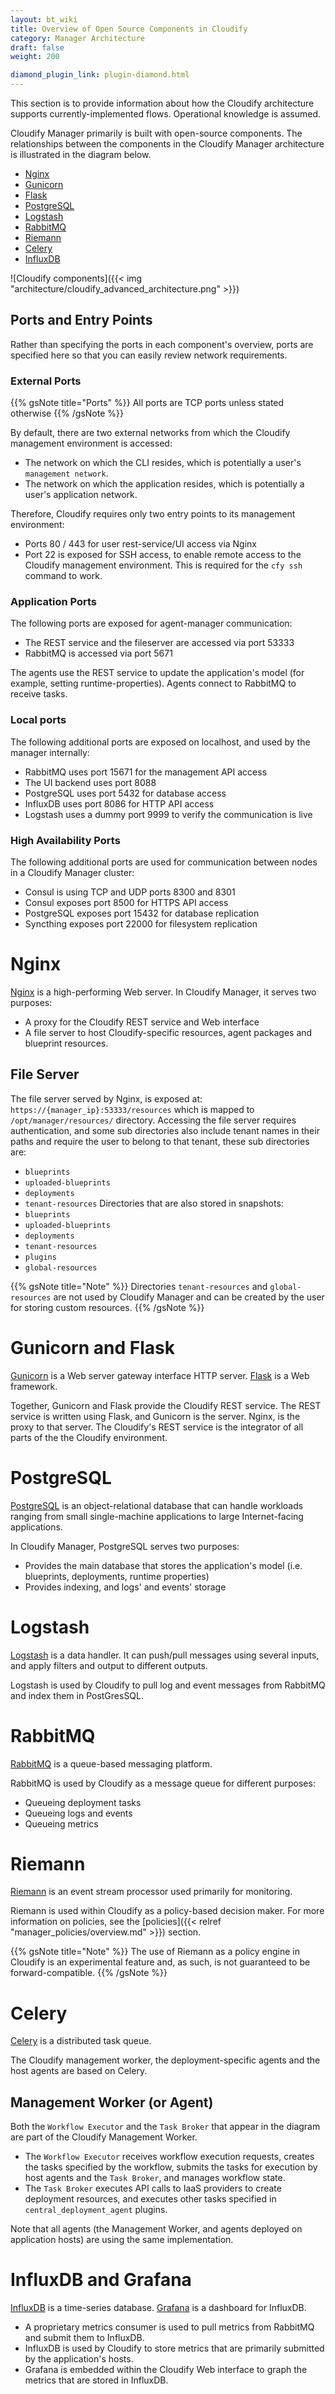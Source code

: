 ```yaml
---
layout: bt_wiki
title: Overview of Open Source Components in Cloudify
category: Manager Architecture
draft: false
weight: 200

diamond_plugin_link: plugin-diamond.html
---
```


This section is to provide information about how the Cloudify architecture supports currently-implemented flows. Operational knowledge is assumed.


Cloudify Manager primarily is built with open-source components. The relationships between the components in the Cloudify Manager architecture is illustrated in the diagram below.

* [Nginx](#nginx)
* [Gunicorn](#gunicorn-and-flask)
* [Flask](#gunicorn-and-flask)
* [PostgreSQL](#postgresql)
* [Logstash](#logstash)
* [RabbitMQ](#rabbitmq)
* [Riemann](#riemann)
* [Celery](#celery)
* [InfluxDB](#influxdb-and-grafana)

![Cloudify components]({{< img "architecture/cloudify_advanced_architecture.png" >}})

## Ports and Entry Points

Rather than specifying the ports in each component's overview, ports are specified here so that you can easily review network requirements.

### External Ports

{{% gsNote title="Ports" %}}
All ports are TCP ports unless stated otherwise
{{% /gsNote %}}

By default, there are two external networks from which the Cloudify management environment is accessed:

* The network on which the CLI resides, which is potentially a user's `management network`.
* The network on which the application resides, which is potentially a user's application network.

Therefore, Cloudify requires only two entry points to its management environment:

* Ports 80 / 443 for user rest-service/UI access via Nginx
* Port 22 is exposed for SSH access, to enable remote access to the Cloudify management environment.
  This is required for the `cfy ssh` command to work.


### Application Ports

The following ports are exposed for agent-manager communication:
* The REST service and the fileserver are accessed via port 53333
* RabbitMQ is accessed via port 5671

The agents use the REST service to update the application's model (for example, setting runtime-properties).
Agents connect to RabbitMQ to receive tasks.


### Local ports

The following additional ports are exposed on localhost, and used by the manager internally:
* RabbitMQ uses port 15671 for the management API access
* The UI backend uses port 8088
* PostgreSQL uses port 5432 for database access
* InfluxDB uses port 8086 for HTTP API access
* Logstash uses a dummy port 9999 to verify the communication is live


### High Availability Ports

The following additional ports are used for communication between nodes in a Cloudify Manager cluster:
* Consul is using TCP and UDP ports 8300 and 8301
* Consul exposes port 8500 for HTTPS API access
* PostgreSQL exposes port 15432 for database replication
* Syncthing exposes port 22000 for filesystem replication

# Nginx

[Nginx](http://nginx.com/) is a high-performing Web server. In Cloudify Manager, it serves two purposes:

* A proxy for the Cloudify REST service and Web interface
* A file server to host Cloudify-specific resources, agent packages and blueprint resources.

## File Server

The file server served by Nginx, is exposed at: `https://{manager_ip}:53333/resources` which is mapped to `/opt/manager/resources/` directory.
Accessing the file server requires authentication, and some sub directories also include tenant names in their paths and require the user to belong to that tenant, these sub directories are:
* `blueprints`
* `uploaded-blueprints`
* `deployments`
* `tenant-resources`
Directories that are also stored in snapshots:
* `blueprints`
* `uploaded-blueprints`
* `deployments`
* `tenant-resources`
* `plugins`
* `global-resources`

{{% gsNote title="Note" %}}
Directories `tenant-resources` and `global-resources` are not used by Cloudify Manager and can be created by the user for storing custom resources.
{{% /gsNote %}}


# Gunicorn and Flask

[Gunicorn](http://gunicorn.org/) is a Web server gateway interface HTTP server. [Flask](http://flask.pocoo.org/) is a Web framework.

Together, Gunicorn and Flask provide the Cloudify REST service. The REST service is written using Flask, and Gunicorn is the server. Nginx, is the proxy to that server.
The Cloudify's REST service is the integrator of all parts of the the Cloudify environment.

# PostgreSQL

[PostgreSQL](https://www.postgresql.org/) is an object-relational database that can handle workloads ranging from small single-machine applications to large Internet-facing applications.

In Cloudify Manager, PostgreSQL serves two purposes:

* Provides the main database that stores the application's model (i.e. blueprints, deployments, runtime properties)
* Provides indexing, and logs' and events' storage

# Logstash

[Logstash](https://www.elastic.co/products/logstash) is a data handler. It can push/pull messages using several inputs, and apply filters and output to different outputs.

Logstash is used by Cloudify to pull log and event messages from RabbitMQ and index them in PostGresSQL.

# RabbitMQ

[RabbitMQ](http://www.rabbitmq.com/) is a queue-based messaging platform.

RabbitMQ is used by Cloudify as a message queue for different purposes:

* Queueing deployment tasks
* Queueing logs and events
* Queueing metrics

# Riemann

[Riemann](http://riemann.io/) is an event stream processor used primarily for monitoring.

Riemann is used within Cloudify as a policy-based decision maker. For more information on policies, see the [policies]({{< relref "manager_policies/overview.md" >}}) section.

{{% gsNote title="Note" %}}
The use of Riemann as a policy engine in Cloudify is an experimental feature and, as such, is not guaranteed to be forward-compatible.
{{% /gsNote %}}

# Celery

[Celery](http://www.celeryproject.org/) is a distributed task queue.

The Cloudify management worker, the deployment-specific agents and the host agents are based on Celery.


## Management Worker (or Agent)

Both the `Workflow Executor` and the `Task Broker` that appear in the diagram are part of the Cloudify Management Worker.

* The `Workflow Executor` receives workflow execution requests, creates the tasks specified by the workflow, submits the tasks for execution by host agents and the `Task Broker`, and manages workflow state.
* The `Task Broker` executes API calls to IaaS providers to create deployment resources, and executes other tasks specified in `central_deployment_agent` plugins.

Note that all agents (the Management Worker, and agents deployed on application hosts) are using the same implementation.


# InfluxDB and Grafana

[InfluxDB](http://influxdb.com/) is a time-series database. [Grafana](http://grafana.org/) is a dashboard for InfluxDB.

* A proprietary metrics consumer is used to pull metrics from RabbitMQ and submit them to InfluxDB.
* InfluxDB is used by Cloudify to store metrics that are primarily submitted by the application's hosts.
* Grafana is embedded within the Cloudify Web interface to graph the metrics that are stored in InfluxDB.
